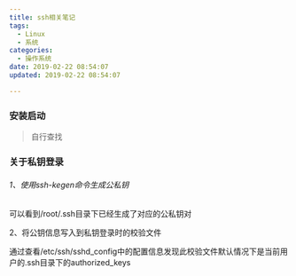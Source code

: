 ```yaml
---
title: ssh相关笔记
tags:
  - Linux
  - 系统
categories:
  - 操作系统
date: 2019-02-22 08:54:07
updated: 2019-02-22 08:54:07

---
```


### 安装启动

> 自行查找

### 关于私钥登录


###### 1、使用ssh-kegen命令生成公私钥
可以看到/root/.ssh目录下已经生成了对应的公私钥对

2、将公钥信息写入到私钥登录时的校验文件

通过查看/etc/ssh/sshd_config中的配置信息发现此校验文件默认情况下是当前用户的.ssh目录下的authorized_keys


